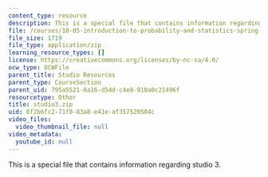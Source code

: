 ```yaml
---
content_type: resource
description: This is a special file that contains information regarding studio 3.
file: /courses/18-05-introduction-to-probability-and-statistics-spring-2014/8f2b6fc271f083a8e41eaf357520504c_studio3.zip
file_size: 1719
file_type: application/zip
learning_resource_types: []
license: https://creativecommons.org/licenses/by-nc-sa/4.0/
ocw_type: OCWFile
parent_title: Studio Resources
parent_type: CourseSection
parent_uid: 795a5521-0a16-d54d-c4e8-910a0c21496f
resourcetype: Other
title: studio3.zip
uid: 8f2b6fc2-71f0-83a8-e41e-af357520504c
video_files:
  video_thumbnail_file: null
video_metadata:
  youtube_id: null
---
```

This is a special file that contains information regarding studio 3.